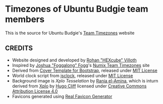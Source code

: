 # Timezones of Ubuntu Budgie team members

This is the source for Ubuntu Budgie's [Team Timezones](https://ubuntubudgie.github.io/team-timzones) website

CREDITS
-------
- Website designed and developed by [Rohan "HEXcube" Villoth][hexcube]
- Inspired by [Joshua "Foggalong" Fogg](https://github.com/Foggalong)'s [Numix Team Timezones](http://foggalong.github.io/web/time/index.html) site
- Derived from [Cover Template for Bootstrap](https://getbootstrap.com/docs/4.0/examples/cover/), released under [MIT License][MIT]
- World clock script from [jsclock](https://www.cssscript.com/javascript-library-to-display-current-local-times-around-the-world-jsclock/), released under [MIT License][MIT]
- Background image is *Xplo Tesselation* by [Rania el-Amina][raniaamina], which is inturn derived from [Xplo][xplo] by [Hugo Cliff][hugo-cliff] licensed under [Creative Commons Attribution License 4.0][CC-BY]
- Favicons generated using [Real Favicon Generator](https://realfavicongenerator.net)


[hexcube]: https://hexcube.github.io "HEXcube's website"
[MIT]: https://opensource.org/licenses/MIT "More info on MIT License"
[raniaamina]: https://github.com/raniaamina "Rania's GitHub page"
[hugo-cliff]: https://hyperdude111.deviantart.com "Hugo Cliff's DeviantArt page"
[xplo]: https://hyperdude111.deviantart.com/art/Xplo-460418499 "Xplo on DeviantArt"
[CC-BY]: https://creativecommons.org/licenses/by/4.0/ "More info on CC BY 4.0"

